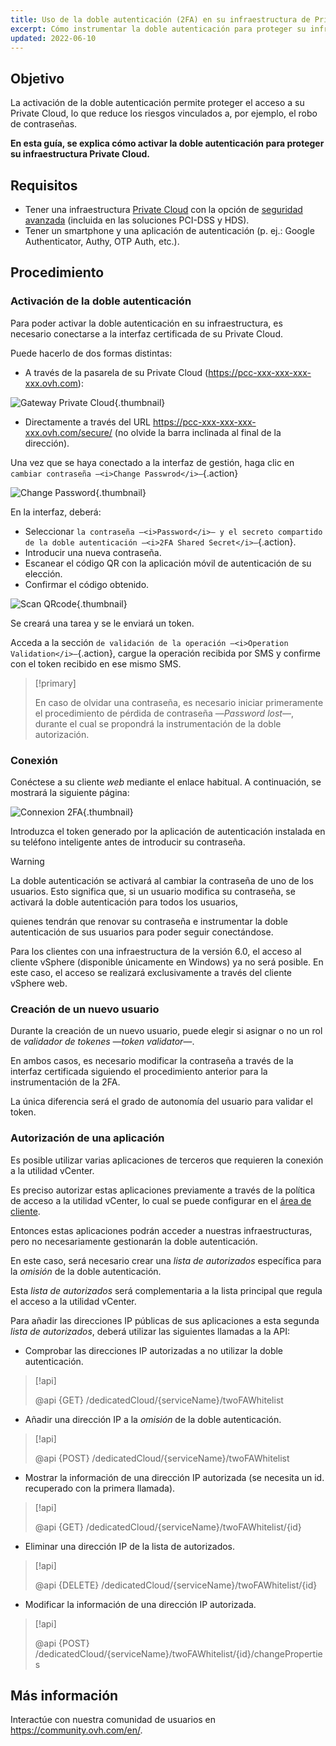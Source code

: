 ```yaml
---
title: Uso de la doble autenticación (2FA) en su infraestructura de Private Cloud
excerpt: Cómo instrumentar la doble autenticación para proteger su infraestructura
updated: 2022-06-10
---
```



## Objetivo

La activación de la doble autenticación permite proteger el acceso a su Private Cloud, lo que reduce los riesgos vinculados a, por ejemplo, el robo de contraseñas.

**En esta guía, se explica cómo activar la doble autenticación para proteger su infraestructura Private Cloud.**
 
## Requisitos

- Tener una infraestructura [Private Cloud](https://www.ovhcloud.com/es/enterprise/products/hosted-private-cloud/) con la opción de [seguridad avanzada](https://www.ovhcloud.com/es/enterprise/products/hosted-private-cloud/safety-compliance/sddc/) (incluida en las soluciones PCI-DSS y HDS).
- Tener un smartphone y una aplicación de autenticación (p. ej.: Google Authenticator, Authy, OTP Auth, etc.).

## Procedimiento

### Activación de la doble autenticación

Para poder activar la doble autenticación en su infraestructura, es necesario conectarse a la interfaz certificada de su Private Cloud.

Puede hacerlo de dos formas distintas:
	
- A través de la pasarela de su Private Cloud (https://pcc-xxx-xxx-xxx-xxx.ovh.com): 

![Gateway Private Cloud](images/gatewayPCC.jpg){.thumbnail}

- Directamente a través del URL https://pcc-xxx-xxx-xxx-xxx.ovh.com/secure/ (no olvide la barra inclinada al final de la dirección).

Una vez que se haya conectado a la interfaz de gestión, haga clic en `cambiar contraseña —<i>Change Passwrod</i>—`{.action}

![Change Password](images/selectChangePassword.png){.thumbnail}

En la interfaz, deberá:
	
* Seleccionar `la contraseña —<i>Password</i>— y el secreto compartido de la doble autenticación —<i>2FA Shared Secret</i>—`{.action}.
* Introducir una nueva contraseña. 
* Escanear el código QR con la aplicación móvil de autenticación de su elección.
* Confirmar el código obtenido.

![Scan QRcode](images/scanQRcode.png){.thumbnail}

Se creará una tarea y se le enviará un token.

Acceda a la sección `de validación de la operación —<i>Operation Validation</i>—`{.action}, cargue la operación recibida por SMS y confirme con el token recibido en ese mismo SMS.

> [!primary]
>
> En caso de olvidar una contraseña, es necesario iniciar primeramente el procedimiento de pérdida de contraseña —<i>Password lost</i>—, durante el cual se propondrá la instrumentación de la doble autorización.
>

### Conexión

Conéctese a su cliente *web* mediante el enlace habitual. A continuación, se mostrará la siguiente página:

![Connexion 2FA](images/2FAtoken.png){.thumbnail}

Introduzca el token generado por la aplicación de autenticación instalada en su teléfono inteligente antes de introducir su contraseña.


> [!warning]
>
> La doble autenticación se activará al cambiar la contraseña de uno de los usuarios. Esto significa que, si un usuario modifica su contraseña, se activará la doble autenticación para todos los usuarios, 
>
> quienes tendrán que renovar su contraseña e instrumentar la doble autenticación de sus usuarios para poder seguir conectándose.
>
> Para los clientes con una infraestructura de la versión 6.0, el acceso al cliente vSphere (disponible únicamente en Windows) ya no será posible. En este caso, el acceso se realizará exclusivamente a través del cliente vSphere web.
>

### Creación de un nuevo usuario

Durante la creación de un nuevo usuario, puede elegir si asignar o no un rol de *validador de tokenes —token validator—*.

En ambos casos, es necesario modificar la contraseña a través de la interfaz certificada siguiendo el procedimiento anterior para la instrumentación de la 2FA.

La única diferencia será el grado de autonomía del usuario para validar el token.

### Autorización de una aplicación

Es posible utilizar varias aplicaciones de terceros que requieren la conexión a la utilidad vCenter.

Es preciso autorizar estas aplicaciones previamente a través de la política de acceso a la utilidad vCenter, lo cual se puede configurar en el [área de cliente](/pages/hosted_private_cloud/hosted_private_cloud_powered_by_vmware/manager_ovh_private_cloud).

Entonces estas aplicaciones podrán acceder a nuestras infraestructuras, pero no necesariamente gestionarán la doble autenticación.

En este caso, será necesario crear una *lista de autorizados* específica para la *omisión* de la doble autenticación.

Esta *lista de autorizados* será complementaria a la lista principal que regula el acceso a la utilidad vCenter.

Para añadir las direcciones IP públicas de sus aplicaciones a esta segunda *lista de autorizados*, deberá utilizar las siguientes llamadas a la API: 

- Comprobar las direcciones IP autorizadas a no utilizar la doble autenticación.

> [!api]
>
> @api {GET} /dedicatedCloud/{serviceName}/twoFAWhitelist
>

- Añadir una dirección IP a la *omisión* de la doble autenticación.

> [!api]
>
> @api {POST} /dedicatedCloud/{serviceName}/twoFAWhitelist
>

- Mostrar la información de una dirección IP autorizada (se necesita un id. recuperado con la primera llamada).

> [!api]
>
> @api {GET} /dedicatedCloud/{serviceName}/twoFAWhitelist/{id}
>

- Eliminar una dirección IP de la lista de autorizados.

> [!api]
>
> @api {DELETE} /dedicatedCloud/{serviceName}/twoFAWhitelist/{id}
>

- Modificar la información de una dirección IP autorizada.

> [!api]
>
> @api {POST} /dedicatedCloud/{serviceName}/twoFAWhitelist/{id}/changeProperties
>

## Más información

Interactúe con nuestra comunidad de usuarios en <https://community.ovh.com/en/>.
